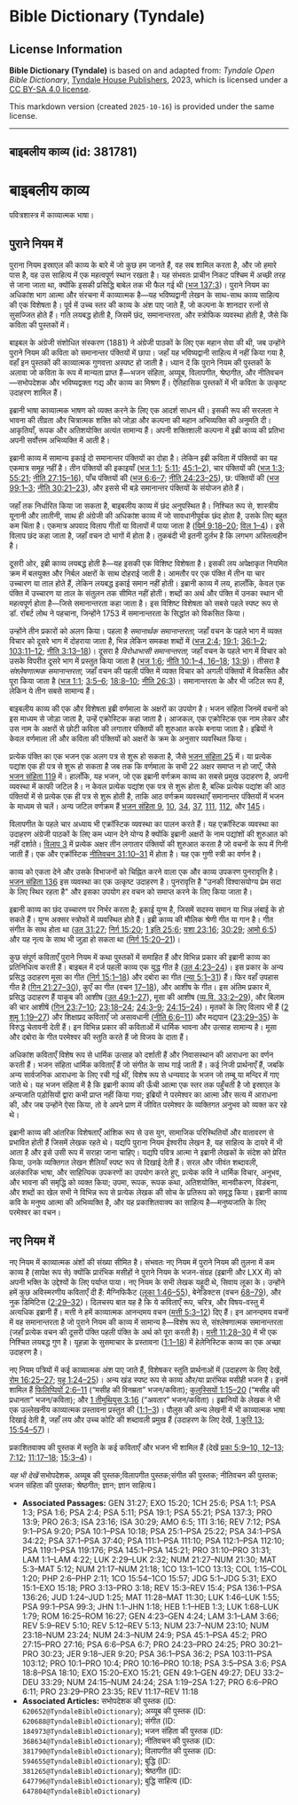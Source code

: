 # Bible Dictionary (Tyndale)

## License Information

**Bible Dictionary (Tyndale)** is based on and adapted from: _Tyndale Open Bible Dictionary_, [Tyndale House Publishers](https://tyndaleopenresources.com/), 2023, which is licensed under a [CC BY-SA 4.0 license](https://creativecommons.org/licenses/by-sa/4.0/legalcode.en).

This markdown version (created `2025-10-16`) is provided under the same license.



--------------------------------

## बाइबलीय काव्य (id: 381781)

बाइबलीय काव्य
=============

पवित्रशास्त्र में काव्यात्मक भाषा।

पुराने नियम में
---------------

पुराना नियम इस्राएल की काव्य के बारे में जो कुछ हम जानते हैं, वह सब शामिल करता है, और जो हमारे पास है, वह उस साहित्य में एक महत्वपूर्ण स्थान रखता है। यह संभवतः प्राचीन निकट पश्चिम में अच्छी तरह से जाना जाता था, क्योंकि इसकी प्रसिद्धि बाबेल तक भी फैल गई थी ([भज 137:3](https://ref.ly/Ps137:3))। पुराने नियम का अधिकांश भाग आत्मा और संरचना में काव्यात्मक है—यह भविष्यद्वानी लेखन के साथ\-साथ काव्य साहित्य की एक विशेषता है। पूर्व में उच्च स्तर की काव्य के अंश पाए जाते हैं, जो कल्पना के शानदार रत्नों से सुसज्जित होते हैं। गति लयबद्ध होती है, जिसमें छंद, समानान्तरता, और स्त्रोफिक व्यवस्था होती है, जैसे कि कविता की पुस्तकों में।

बाइबल के अंग्रेजी संशोधित संस्करण (1881\) ने अंग्रेजी पाठकों के लिए एक महान सेवा की थी, जब उन्होंने पुराने नियम की कविता को समानान्तर पंक्तियों में छापा। जहाँ यह भविष्यद्वानी साहित्य में नहीं किया गया है, वहाँ इन पुस्तकों की काव्यात्मक गुणवत्ता अस्पष्ट हो जाती है। ध्यान दें कि पुराने नियम की पुस्तकों के अलावा जो कविता के रूप में मान्यता प्राप्त हैं—भजन संहिता, अय्यूब, विलापगीत, श्रेष्ठगीत, और नीतिवचन—सभोपदेशक और भविष्यद्वक्ता गद्य और काव्य का मिश्रण हैं। ऐतिहासिक पुस्तकों में भी कविता के उत्कृष्ट उदाहरण शामिल हैं।

इब्रानी भाषा काव्यात्मक भाषण को व्यक्त करने के लिए एक आदर्श साधन थी। इसकी रूप की सरलता ने भावना की तीव्रता और चित्रात्मक शक्ति को जोड़ा और कल्पना की महान अभिव्यक्ति की अनुमति दी। आकृतियाँ, रूपक और अतिशयोक्ति अत्यंत सामान्य हैं। अपनी शक्तिशाली कल्पना में इब्री काव्य की प्रतिभा अपनी सर्वोत्तम अभिव्यक्ति में आती है।

इब्रानी काव्य में सामान्य इकाई दो समानान्तर पंक्तियों का दोहा है। लेकिन इब्री कविता में पंक्तियों का यह एकमात्र समूह नहीं है। तीन पंक्तियों की इकाइयाँ ([भज 1:1](https://ref.ly/Ps1:1); [5:11](https://ref.ly/Ps5:11); [45:1–2](https://ref.ly/Ps45:1-Ps45:2)), चार पंक्तियों की ([भज 1:3](https://ref.ly/Ps1:3); [55:21](https://ref.ly/Ps55:21); [नीति 27:15–16](https://ref.ly/Prov27:15-Prov27:16)), पाँच पंक्तियों की ([भज 6:6–7](https://ref.ly/Ps6:6-Ps6:7); [नीति 24:23–25](https://ref.ly/Prov24:23-Prov24:25)), छ: पंक्तियों की ([भज 99:1–3](https://ref.ly/Ps99:1-Ps99:3); [नीति 30:21–23](https://ref.ly/Prov30:21-Prov30:23)), और इससे भी बड़े समानान्तर पंक्तियों के संयोजन होते हैं। 

जहाँ तक निर्धारित किया जा सकता है, बाइबलीय काव्य में छंद अनुपस्थित है। निश्चित रूप से, शास्त्रीय यूनानी और लातीनी, साथ ही अंग्रेजी की अधिकांश काव्य में जो सावधानीपूर्वक छंद होता है, उसके लिए बहुत कम चिंता है। एकमात्र अपवाद विलाप गीतों या विलापों में पाया जाता है ([यिर्म 9:18–20](https://ref.ly/Jer9:18-Jer9:20); [विल 1–4](https://ref.ly/Lam1:1-Lam4:22))। इसे विलाप छंद कहा जाता है, जहाँ वचन दो भागों में होता है। तुकबंदी भी इतनी दुर्लभ है कि लगभग अस्तित्वहीन है।

दूसरी ओर, इब्री काव्य लयबद्ध होती है—यह इसकी एक विशिष्ट विशेषता है। इसकी लय अपेक्षाकृत नियमित क्रम में बलयुक्त और निर्बल अक्षरों के साथ दोहराई जाती है। आमतौर पर एक पंक्ति में तीन या चार उच्चारण या ताल होते हैं, लेकिन लयबद्ध इकाई समान नहीं होती। इब्रानी काव्य में लय, हालाँकि, केवल एक पंक्ति में उच्चारण या ताल के संतुलन तक सीमित नहीं होती। शब्दों का अर्थ और पंक्ति में उनका स्थान भी महत्वपूर्ण होता है—जिसे समानान्तरता कहा जाता है। इस विशिष्ट विशेषता को सबसे पहले स्पष्ट रूप से डॉ. रॉबर्ट लोथ ने पहचाना, जिन्होंने 1753 में समानान्तरता के सिद्धांत को विकसित किया।

उन्होंने तीन प्रकारों को अलग किया। पहला है *समानार्थक समानान्तरता,* जहाँ वचन के पहले भाग में व्यक्त विचार को दूसरे भाग में दोहराया जाता है, भिन्न लेकिन समकक्ष शब्दों में ([भज 2:4](https://ref.ly/Ps2:4); [19:1](https://ref.ly/Ps19:1); [36:1–2](https://ref.ly/Ps36:1-Ps36:2); [103:11–12](https://ref.ly/Ps103:11-Ps103:12); [नीति 3:13–18](https://ref.ly/Prov3:13-Prov3:18))। दूसरा है *विरोधाभासी समानान्तरता,* जहाँ वचन के पहले भाग में विचार को उसके विपरीत दूसरे भाग में प्रस्तुत किया जाता है ([भज 1:6](https://ref.ly/Ps1:6); [नीति 10:1–4, 16–18](https://ref.ly/Prov10:1-Prov10:4,Prov10:16-Prov10:18); [13:9](https://ref.ly/Prov13:9))। तीसरा है *संश्लेषणात्मक समानान्तरता,* जहाँ वचन की पहली पंक्ति में व्यक्त विचार को अगली पंक्तियों में विकसित और पूरा किया जाता है ([भज 1:1](https://ref.ly/Ps1:1); [3:5–6](https://ref.ly/Ps3:5-Ps3:6); [18:8–10](https://ref.ly/Ps18:8-Ps18:10); [नीति 26:3](https://ref.ly/Prov26:3))। समानान्तरता के और भी जटिल रूप हैं, लेकिन ये तीन सबसे सामान्य हैं।

बाइबलीय काव्य की एक और विशेषता इब्री वर्णमाला के अक्षरों का उपयोग है। भजन संहिता जिनमें वचनों को इस माध्यम से जोड़ा जाता है, उन्हें एक्रोस्टिक कहा जाता है। आजकल, एक एक्रोस्टिक एक नाम लेकर और उस नाम के अक्षरों से छोटी कविता की लगातार पंक्तियों की शुरुआत करके बनाया जाता है। इब्रियों ने केवल वर्णमाला ली और कविता की पंक्तियों को अक्षरों के क्रम के अनुसार व्यवस्थित किया।

प्रत्येक पंक्ति का एक भजन एक अलग पत्र से शुरू हो सकता है, जैसे [भजन संहिता 25](https://ref.ly/Ps25:1-Ps25:22) में। या प्रत्येक पद्यांश एक ही पत्र से शुरू हो सकता है जब तक कि वर्णमाला के सभी 22 अक्षर समाप्त न हो जाएँ, जैसे [भजन संहिता 119](https://ref.ly/Ps119:1-Ps119:176) में। हालाँकि, यह भजन, जो एक इब्रानी वर्णक्रम काव्य का सबसे प्रमुख उदाहरण है, अपनी व्यवस्था में काफी जटिल है। न केवल प्रत्येक पद्यांश एक पत्र से शुरू होता है, बल्कि प्रत्येक पद्यांश की आठ पंक्तियों में से प्रत्येक एक ही पत्र से शुरू होती है, ताकि आठ वर्णक्रम व्यवस्थाएँ समानान्तर पंक्तियों में भजन के माध्यम से चलें। अन्य जटिल वर्णक्रम हैं [भजन संहिता 9](https://ref.ly/Ps9:1-Ps9:20), [10](https://ref.ly/Ps10:1-Ps10:18), [34](https://ref.ly/Ps34:1-Ps34:22), [37](https://ref.ly/Ps37:1-Ps37:40), [111](https://ref.ly/Ps111:1-Ps111:10), [112](https://ref.ly/Ps112:1-Ps112:10), और [145](https://ref.ly/Ps145:1-Ps145:21)।

विलापगीत के पहले चार अध्याय भी एक्रॉस्टिक व्यवस्था का पालन करते हैं। यह एक्रॉस्टिक व्यवस्था का उदाहरण अंग्रेजी पाठकों के लिए कम ध्यान देने योग्य है क्योंकि इब्रानी अक्षरों के नाम पद्यांशों की शुरुआत को नहीं दर्शाते। [विलाप 3](https://ref.ly/Lam3:1-Lam3:66) में प्रत्येक अक्षर तीन लगातार पंक्तियों की शुरुआत करता है जो वचनों के रूप में गिनी जाती हैं। एक और एक्रॉस्टिक [नीतिवचन 31:10–31](https://ref.ly/Prov31:10-Prov31:31) में होता है। यह एक गुणी स्त्री का वर्णन है।

काव्य को एकता देने और उसके विभाजनों को चिह्नित करने वाला एक और काव्य उपकरण पुनरावृत्ति है। [भजन संहिता 136](https://ref.ly/Ps136:1-Ps136:26) इस व्यवस्था का एक उत्कृष्ट उदाहरण है। पुनरावृत्ति है "उनकी विश्वासयोग्य प्रेम सदा के लिए स्थिर रहता है" और इसका उपयोग हर वचन को समाप्त करने के लिए किया जाता है।

इब्रानी काव्य का छंद उच्चारण पर निर्भर करता है; इकाई युग्म है, जिसमें सदस्य समान या भिन्न लंबाई के हो सकते हैं। युग्म अक्सर स्त्रोफों में व्यवस्थित होते हैं। इब्री काव्य की मौलिक श्रेणी गीत या गान है। गीत संगीत के साथ होता था ([उत 31:27](https://ref.ly/Gen31:27); [निर्ग 15:20](https://ref.ly/Exod15:20); [1 इति 25:6](https://ref.ly/1Chr25:6); [यशा 23:16](https://ref.ly/Isa23:16); [30:29](https://ref.ly/Isa30:29); [आमो 6:5](https://ref.ly/Amos6:5)) और यह नृत्य के साथ भी जुड़ा हो सकता था ([निर्ग 15:20–21](https://ref.ly/Exod15:20-Exod15:21))।

कुछ संपूर्ण कविताएँ पुराने नियम में कथा पुस्तकों में समाहित हैं और विभिन्न प्रकार की इब्रानी काव्य का प्रतिनिधित्व करती हैं। बाइबल में दर्ज पहली काव्य एक युद्ध गीत है ([उत 4:23–24](https://ref.ly/Gen4:23-Gen4:24))। इस प्रकार के अन्य प्रसिद्ध उदाहरण मूसा का गीत ([निर्ग 15:1–18](https://ref.ly/Exod15:1-Exod15:18)) और दबोरा का गीत ([न्या 5:1–31](https://ref.ly/Judg5:1-Judg5:31)) हैं। फिर वहाँ उपहास गीत है ([गिन 21:27–30](https://ref.ly/Num21:27-Num21:30)), कुएँ का गीत (वचन [17–18](https://ref.ly/Num21:17-Num21:18)), और आशीष के गीत। इस अंतिम प्रकार में, प्रसिद्ध उदाहरण हैं याकूब की आशीष ([उत 49:1–27](https://ref.ly/Gen49:1-Gen49:27)), मूसा की आशीष ([व्य.वि. 33:2–29](https://ref.ly/Deut33:2-Deut33:29)), और बिलाम की चार आशीषें ([गिन 23:7–10](https://ref.ly/Num23:7-Num23:10); [23:18–24](https://ref.ly/Num23:18-Num23:24); [24:3–9](https://ref.ly/Num24:3-Num24:9); [24:15–24](https://ref.ly/Num24:15-Num24:24))। मृतकों के लिए विलाप भी हैं ([2 शमू 1:19–27](https://ref.ly/2Sam1:19-2Sam1:27)) और शिक्षाप्रद कविताएँ जो असावधानी ([नीति 6:6–11](https://ref.ly/Prov6:6-Prov6:11)) और मद्यपान ([23:29–35](https://ref.ly/Prov23:29-Prov23:35)) के विरुद्ध चेतावनी देती हैं। इन विभिन्न प्रकार की कविताओं में धार्मिक भावना और उत्साह सामान्य है। मूसा और दबोरा के गीत परमेश्वर की स्तुति करते हैं जो विजय के दाता हैं।

अधिकांश कविताएँ विशेष रूप से धार्मिक उत्साह को दर्शाती हैं और निवासस्थान की आराधना का वर्णन करती हैं। भजन संहिता धार्मिक कविताएँ हैं जो संगीत के साथ गाई जाती हैं। कई निजी प्रार्थनाएँ हैं, जबकि अन्य सार्वजनिक आराधना के लिए रची गई थीं, विशेष रूप से धन्यवाद के भजन जो तम्बू या मन्दिर में गाए जाते थे। यह भजन संहिता में है कि इब्रानी काव्य की ऊँची आत्मा एक स्तर तक पहुँचती है जो इस्राएल के अन्यजाति पड़ोसियों द्वारा कभी प्राप्त नहीं किया गया; इब्रियों ने परमेश्वर का आत्मा और सत्य में आराधना की, और जब उन्होंने ऐसा किया, तो वे अपने प्राण में जीवित परमेश्वर के व्यक्तिगत अनुभव को व्यक्त कर रहे थे।

इब्रानी काव्य की आंतरिक विशेषताएँ आंशिक रूप से उस युग, सामाजिक परिस्थितियों और वातावरण से प्रभावित होती हैं जिसमें लेखक रहते थे। यद्यपि पुराना नियम ईश्वरीय लेखन है, यह साहित्य के दायरे में भी आता है और इसे उसी रूप में सराहा जाना चाहिए। यद्यपि पवित्र आत्मा ने इब्रानी लेखकों के संदेश को प्रेरित किया, उनके व्यक्तिगत लेखन शैलियाँ स्पष्ट रूप से दिखाई देती हैं। सरल और जीवंत शब्दावली, अलंकारिक भाषा, और साहित्यिक उपकरणों का उपयोग करते हुए, प्रत्येक कवि ने धार्मिक विचार, अनुभव, और भावना की समृद्धि को व्यक्त किया; उपमा, रूपक, रूपक कथा, अतिशयोक्ति, मानवीकरण, विडंबना, और शब्दों का खेल सभी ने विभिन्न रूप से प्रत्येक लेखक की सोच के प्रतिरूप को समृद्ध किया। इब्रानी काव्य कवि के मनुष्य आत्मा की अभिव्यक्ति है, और यह प्रकाशितवाक्य का साहित्य है—मनुष्यजाति के लिए परमेश्वर का वचन।

नए नियम में
-----------

नए नियम में काव्यात्मक अंशों की संख्या सीमित है। संभवतः नए नियम में पुराने नियम की तुलना में कम काव्य है (सापेक्ष रूप से) क्योंकि प्रारंभिक मसीहों ने पुराने नियम के भजन\-संग्रह (इब्रानी और LXX में) को अपनी भक्ति के उद्देश्यों के लिए पर्याप्त पाया। नए नियम के सभी लेखक यहूदी थे, सिवाय लूका के। उन्होंने हमें कुछ अविस्मरणीय कविताएँ दी हैं: मैग्निफिकैट ([लूका 1:46–55](https://ref.ly/Luke1:46-Luke1:55)), बेनेडिक्टस (वचन [68–79](https://ref.ly/Luke1:68-Luke1:79)), और नुक डिमिटिस ([2:29–32](https://ref.ly/Luke2:29-Luke2:32))। दिलचस्प बात यह है कि ये कविताएँ रूप, चरित्र, और विषय\-वस्तु में अत्यधिक इब्रानी हैं। मत्ती ने हमें काव्यात्मक आनन्दमय वचन ([मत्ती 5:3–12](https://ref.ly/Matt5:3-Matt5:12)) दिए हैं। इन आनन्दमय वचनों में वह समानान्तरता है जो पुराने नियम की काव्य में सामान्य है—विशेष रूप से, संश्लेषणात्मक समानान्तरता (जहाँ प्रत्येक वचन की दूसरी पंक्ति पहली पंक्ति के अर्थ को पूरा करती है)। [मत्ती 11:28–30](https://ref.ly/Matt11:28-Matt11:30) में भी एक निश्चित लयबद्ध गुण है। यूहन्ना के सुसमाचार के प्रस्तावना ([1:1–18](https://ref.ly/John1:1-John1:18)) में हेलेनिस्टिक काव्य का एक अच्छा उदाहरण है। 

नए नियम पत्रियों में कई काव्यात्मक अंश पाए जाते हैं, विशेषकर स्तुति प्रार्थनाओं में (उदाहरण के लिए देखें, [रोम 16:25–27](https://ref.ly/Rom16:25-Rom16:27); [यहू 1:24–25](https://ref.ly/Jude1:24-Jude1:25))। अन्य खंड स्पष्ट रूप से काव्य और/या प्रारंभिक मसीही भजन हैं। इनमें शामिल हैं [फिलिप्पियों 2:6–11](https://ref.ly/Phil2:6-Phil2:11) (“मसीह की विनम्रता” भजन/कविता); [कुलुस्सियों 1:15–20](https://ref.ly/Col1:15-Col1:20) (“मसीह की प्रधानता” भजन/कविता); और [1 तीमुथियुस 3:16](https://ref.ly/1Tim3:16) (“अवतार” भजन/कविता)। इब्रानियों के लेखक ने भी एक उल्लेखनीय काव्यात्मक प्रस्तावना प्रस्तुत की ([1:1–3](https://ref.ly/Heb1:1-Heb1:3))। पौलुस की अन्य लेखनी में भी काव्यात्मक भाषा दिखाई देती है, जहाँ लय और उच्च कोटि की शब्दावली प्रमुख हैं (उदाहरण के लिए देखें, [1 कुरि 13](https://ref.ly/1Cor13:1-1Cor13:13); [15:54–57](https://ref.ly/1Cor15:54-1Cor15:57))।

प्रकाशितवाक्य की पुस्तक में स्तुति के कई कविताएँ और भजन भी शामिल हैं (देखें [प्रका 5:9–10, 12–13](https://ref.ly/Rev5:9-Rev5:10,Rev5:12-Rev5:13); [7:12](https://ref.ly/Rev7:12); [11:17–18](https://ref.ly/Rev11:17-Rev11:18); [15:3–4](https://ref.ly/Rev15:3-Rev15:4))।

*यह भी देखें* सभोपदेशक, अय्यूब की पुस्तक;विलापगीत पुस्तक;संगीत की पुस्तक; नीतिवचन की पुस्तक; भजन संहिता की पुस्तक; श्रेष्ठगीत; ज्ञान; ज्ञान साहित्य I

* **Associated Passages:** GEN 31:27; EXO 15:20; 1CH 25:6; PSA 1:1; PSA 1:3; PSA 1:6; PSA 2:4; PSA 5:11; PSA 19:1; PSA 55:21; PSA 137:3; PRO 13:9; PRO 26:3; ISA 23:16; ISA 30:29; AMO 6:5; 1TI 3:16; REV 7:12; PSA 9:1–PSA 9:20; PSA 10:1–PSA 10:18; PSA 25:1–PSA 25:22; PSA 34:1–PSA 34:22; PSA 37:1–PSA 37:40; PSA 111:1–PSA 111:10; PSA 112:1–PSA 112:10; PSA 119:1–PSA 119:176; PSA 145:1–PSA 145:21; PRO 31:10–PRO 31:31; LAM 1:1–LAM 4:22; LUK 2:29–LUK 2:32; NUM 21:27–NUM 21:30; MAT 5:3–MAT 5:12; NUM 21:17–NUM 21:18; 1CO 13:1–1CO 13:13; COL 1:15–COL 1:20; PHP 2:6–PHP 2:11; 1CO 15:54–1CO 15:57; JDG 5:1–JDG 5:31; EXO 15:1–EXO 15:18; PRO 3:13–PRO 3:18; REV 15:3–REV 15:4; PSA 136:1–PSA 136:26; JUD 1:24–JUD 1:25; MAT 11:28–MAT 11:30; LUK 1:46–LUK 1:55; PSA 99:1–PSA 99:3; JHN 1:1–JHN 1:18; HEB 1:1–HEB 1:3; LUK 1:68–LUK 1:79; ROM 16:25–ROM 16:27; GEN 4:23–GEN 4:24; LAM 3:1–LAM 3:66; REV 5:9–REV 5:10; REV 5:12–REV 5:13; NUM 23:7–NUM 23:10; NUM 23:18–NUM 23:24; NUM 24:3–NUM 24:9; PSA 45:1–PSA 45:2; PRO 27:15–PRO 27:16; PSA 6:6–PSA 6:7; PRO 24:23–PRO 24:25; PRO 30:21–PRO 30:23; JER 9:18–JER 9:20; PSA 36:1–PSA 36:2; PSA 103:11–PSA 103:12; PRO 10:1–PRO 10:4; PRO 10:16–PRO 10:18; PSA 3:5–PSA 3:6; PSA 18:8–PSA 18:10; EXO 15:20–EXO 15:21; GEN 49:1–GEN 49:27; DEU 33:2–DEU 33:29; NUM 24:15–NUM 24:24; 2SA 1:19–2SA 1:27; PRO 6:6–PRO 6:11; PRO 23:29–PRO 23:35; REV 11:17–REV 11:18
* **Associated Articles:** सभोपदेशक की पुस्तक (ID: `620652@TyndaleBibleDictionary`); अय्यूब की पुस्तक (ID: `620688@TyndaleBibleDictionary`); संगीत (ID: `184973@TyndaleBibleDictionary`); भजन संहिता की पुस्तक (ID: `368634@TyndaleBibleDictionary`); नीतिवचन की पुस्तक (ID: `381790@TyndaleBibleDictionary`); विलापगीत की पुस्तक (ID: `594655@TyndaleBibleDictionary`); बुद्धि (ID: `381265@TyndaleBibleDictionary`); श्रेष्ठगीत (ID: `647796@TyndaleBibleDictionary`); बुद्धि साहित्य (ID: `647804@TyndaleBibleDictionary`)

